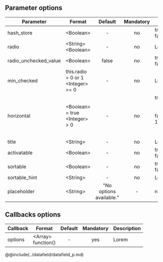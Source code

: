 ## Parameter options

|	Parameter			|			Format			|	Default					|	Mandatory	|	Description				| 
|		---				|			---				|	:---:					|	:---:		|		---					|
|	hash_store	|	<dt>&lt;Boolean&gt;	|	-	|	no	|	<dt>true<dd><dt>false<dd>	|
|	radio	|	<dt>&lt;String&gt;<dt>&lt;Boolean&gt;	|	-	|	no	|	Lorem	|
|	radio_unchecked_value	|	<dt>&lt;Boolean&gt;	|	false	|	no	|	<dt>true<dd><dt>false<dd>	|
|	min_checked	|	<dt>this.radio = 0 or 1<dt>&lt;Integer&gt; >= 0	|	-	|	no	|	Lorem	|
|	horizontal	|	<dt>&lt;Boolean&gt; = true<dt><dt>&lt;Integer&gt; > 0	|	-	|	no	|	<dt>true<dd>all fields horizontal<dt>false<dd><dt>1 … n<dd>n fields horizontal	|
|	title	|	<dt>&lt;String&gt;	|	-	|	no	|	Lorem	|
|	activatable	|	<dt>&lt;Boolean&gt;	|	-	|	no	|	<dt>true<dd><dt>false<dd>	|
|	sortable	|	<dt>&lt;Boolean&gt;	|	-	|	no	|	<dt>true<dd><dt>false<dd>	|
|	sortable_hint	|	<dt>&lt;String&gt;	|	-	|	no	|	Lorem	|
|	placeholder	|	<dt>&lt;String&gt;	|	"No options available."	|	-	|	no	|	Lorem	|


## Callbacks options

|	Callback	|	Format	|	Default	|	Mandatory	|	Description	| 
|		---				|			---				|	:---:					|	:---:		|		---					|
|	options	|	<dt>&lt;Array&gt;<dt>function()	|	-	|	yes	|	Lorem	|


@@include(../datafield/datafield_p.md) 


